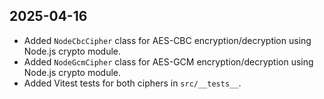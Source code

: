 ## 2025-04-16

- Added `NodeCbcCipher` class for AES-CBC encryption/decryption using Node.js crypto module.
- Added `NodeGcmCipher` class for AES-GCM encryption/decryption using Node.js crypto module.
- Added Vitest tests for both ciphers in `src/__tests__`.
